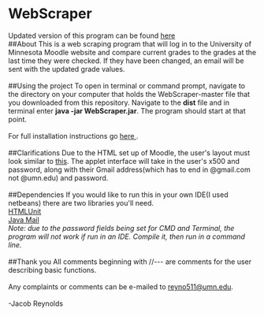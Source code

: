 WebScraper
==========
Updated version of this program can be found [here](http://www.github.com/jacobreynolds/moodlechecker)<br>
##About
This is a web scraping program that will log in to the University of Minnesota Moodle website and compare current grades to the grades at the last time they were checked.  If they have been changed, an email will be sent with the updated grade values.
<br>
<br>
##Using the project
To open in terminal or command prompt, navigate to the directory on your computer that holds the WebScraper-master file that you downloaded from this repository.  Navigate to the <b>dist</b> file and in terminal enter <b>java -jar WebScraper.jar</b>.  The program should start at that point.
<br>
<br>
For full installation instructions go <a href = "https://www.youtube.com/watch?v=-JrqtE_uzdQ"> here </a>.
<br>
<br>
##Clarifications
Due to the HTML set up of Moodle, the user's layout must look similar to <a href="http://imgur.com/GA0Ux0R">this</a>.  The applet interface will take in the user's x500 and password, along with their Gmail address(which has to end in @gmail.com not @umn.edu) and password.
<br>
<br>
##Dependencies
If you would like to run this in your own IDE(I used netbeans) there are two libraries you'll need.
<br>
<a href="http://sourceforge.net/projects/htmlunit/files/htmlunit/">HTMLUnit</a>
<br>
<a href="http://www.oracle.com/technetwork/java/javamail/index.html">Java Mail</a>
<br>
<i>Note: due to the password fields being set for CMD and Terminal, the program will not work if run in an IDE.  Compile it, then run in a command line.</i>
<br>
<br>
##Thank you
All comments beginning with //--- are comments for the user describing basic functions.
<br>
<br>
Any complaints or comments can be e-mailed to reyno511@umn.edu.
<br>
<br>
-Jacob Reynolds
